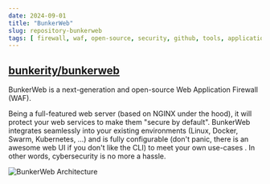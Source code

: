 ```yaml
---
date: 2024-09-01
title: "BunkerWeb"
slug: repository-bunkerweb
tags: [ firewall, waf, open-source, security, github, tools, application ]
---
```




## [bunkerity/bunkerweb][1]

BunkerWeb is a next-generation and open-source Web Application Firewall (WAF).

Being a full-featured web server (based on NGINX under the hood), it will protect your web services to make them "secure by default". BunkerWeb integrates seamlessly into your existing environments (Linux, Docker, Swarm, Kubernetes, …) and is fully configurable (don't panic, there is an awesome web UI if you don't like the CLI) to meet your own use-cases . In other words, cybersecurity is no more a hassle.

![BunkerWeb Architecture][2]

  [1]: https://github.com/bunkerity/bunkerweb
  [2]: https://github.com/bunkerity/bunkerweb/raw/v1.5.9/docs/assets/img/intro-overview.svg
